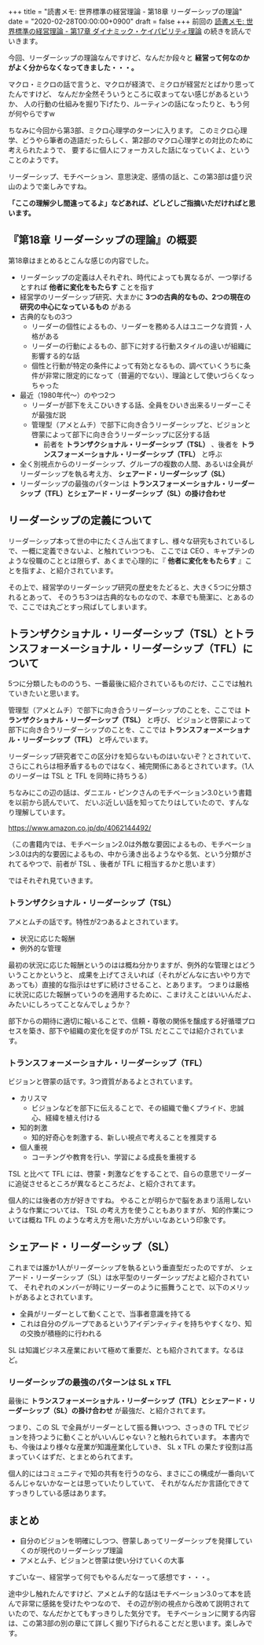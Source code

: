 +++
title = "読書メモ: 世界標準の経営理論 - 第18章 リーダーシップの理論"
date = "2020-02-28T00:00:00+0900"
draft = false
+++
前回の [読書メモ: 世界標準の経営理論 - 第17章 ダイナミック・ケイパビリティ理論](/biz/20200226/) の続きを読んでいきます。

今回、リーダーシップの理論なんですけど、なんだか段々と **経営って何なのかがよく分からなくなってきました・・・。**

マクロ・ミクロの話で言うと、マクロが経済で、ミクロが経営だとばかり思ってたんですけど、
なんだか全然そういうところに収まってない感じがあるというか、
人の行動の仕組みを掘り下げたり、ルーティンの話になったりと、もう何が何やらですw

ちなみに今回から第3部、ミクロ心理学のターンに入ります。
このミクロ心理学、どうやら筆者の造語だったらしく、第2部のマクロ心理学との対比のために考えられたようで、
要するに個人にフォーカスした話になっていくよ、ということのようです。

リーダーシップ、モチベーション、意思決定、感情の話と、この第3部は盛り沢山のようで楽しみですね。

**「ここの理解少し間違ってるよ」などあれば、どしどしご指摘いただければと思います。**



## 『第18章 リーダーシップの理論』の概要

第18章はまとめるとこんな感じの内容でした。

- リーダーシップの定義は人それぞれ、時代によっても異なるが、一つ挙げるとすれば **他者に変化をもたらす** ことを指す
- 経営学のリーダーシップ研究、大まかに **3つの古典的なもの、2つの現在の研究の中心になっているもの** がある
- 古典的なもの3つ
    - リーダーの個性によるもの、リーダーを務める人はユニークな資質・人格がある
    - リーダーの行動によるもの、部下に対する行動スタイルの違いが組織に影響する的な話
    - 個性と行動が特定の条件によって有効となるもの、調べていくうちに条件が非常に限定的になって（普遍的でない）、理論として使いづらくなっちゃった
- 最近（1980年代〜）のやつ2つ
    - リーダーが部下をえこひいきする話、全員をひいき出来るリーダーこそが最強だ説
    - 管理型（アメとムチ）で部下に向き合うリーダーシップと、ビジョンと啓蒙によって部下に向き合うリーダーシップに区分する話
        - 前者を **トランザクショナル・リーダーシップ（TSL）** 、後者を **トランスフォーメーショナル・リーダーシップ（TFL）** と呼ぶ
- 全く別視点からのリーダーシップ、グループの複数の人間、あるいは全員がリーダーシップを執る考え方、 **シェアード・リーダーシップ（SL）**
- リーダーシップの最強のパターンは **トランスフォーメーショナル・リーダーシップ（TFL）とシェアード・リーダーシップ（SL）の掛け合わせ**



## リーダーシップの定義について

リーダーシップ本って世の中にたくさん出てますし、様々な研究もされているしで、一概に定義できないよ、と触れていつつも、
ここでは CEO 、キャプテンのような役職のこととは限らず、あくまで心理的に『 **他者に変化をもたらす** 』ことを指すよ、と紹介されています。

その上で、経営学のリーダーシップ研究の歴史をたどると、大きく5つに分類されるとあって、
そのうち3つは古典的なものなので、本章でも簡潔に、とあるので、ここでは丸ごとすっ飛ばしてしまいます。



## トランザクショナル・リーダーシップ（TSL）とトランスフォーメーショナル・リーダーシップ（TFL）について

5つに分類したもののうち、一番最後に紹介されているものだけ、ここでは触れていきたいと思います。

管理型（アメとムチ）で部下に向き合うリーダーシップのことを、ここでは **トランザクショナル・リーダーシップ（TSL）** と呼び、
ビジョンと啓蒙によって部下に向き合うリーダーシップのことを、ここでは **トランスフォーメーショナル・リーダーシップ（TFL）** と呼んでいます。

リーダーシップ研究者でこの区分けを知らないものはいないぞ？とされていて、
さらにこれらは相矛盾するものではなく、補完関係にあるとされています。（1人のリーダーは TSL と TFL を同時に持ちうる）

ちなみにこの辺の話は、ダニエル・ピンクさんのモチベーション3.0という書籍を以前から読んでいて、
だいぶ近しい話を知ってたりはしていたので、すんなり理解しています。

https://www.amazon.co.jp/dp/4062144492/

（この書籍内では、モチベーション2.0は外敵な要因によるもの、モチベーション3.0は内的な要因によるもの、中から湧き出るようなやる気、という分類がされてるやつで、前者が TSL 、後者が TFL に相当するかと思います）

ではそれぞれ見ていきます。

### トランザクショナル・リーダーシップ（TSL）

アメとムチの話です。特性が2つあるよとされています。

- 状況に応じた報酬
- 例外的な管理

最初の状況に応じた報酬というのはは概ね分かりますが、例外的な管理とはどういうことかというと、
成果を上げてさえいれば（それがどんなに古いやり方であっても）直接的な指示はせずに続けさせること、とあります。
つまりは厳格に状況に応じた報酬っていうのを適用するために、こまけえことはいいんだよ、みたいにしろってことなんでしょうか？

部下からの期待に適切に報いることで、信頼・尊敬の関係を醸成する好循環プロセスを築き、部下や組織の変化を促すのが TSL だとここでは紹介されています。

### トランスフォーメーショナル・リーダーシップ（TFL）

ビジョンと啓蒙の話です。3つ資質があるよとされています。

- カリスマ
    - ビジョンなどを部下に伝えることで、その組織で働くプライド、忠誠心、経緯を植え付ける
- 知的刺激
    - 知的好奇心を刺激する、新しい視点で考えることを推奨する
- 個人重視
    - コーチングや教育を行い、学習による成長を重視する

TSL と比べて TFL には、啓蒙・刺激などをすることで、自らの意思でリーダーに追従させるところが異なるところだよ、と紹介されてます。

個人的には後者の方が好きですね。
やることが明らかで脳をあまり活用しないような作業については、 TSL の考え方を使うこともありますが、
知的作業については概ね TFL のような考え方を用いた方がいいなあという印象です。



## シェアード・リーダーシップ（SL）

これまでは誰か1人がリーダーシップを執るという垂直型だったのですが、
シェアード・リーダーシップ（SL）は水平型のリーダーシップだよと紹介されていて、
それぞれのメンバーが時にリーダーのように振舞うことで、以下のメリットがあるよとされています。

- 全員がリーダーとして動くことで、当事者意識を持てる
- これは自分のグループであるというアイデンティティを持ちやすくなり、知の交換が積極的に行われる

SL は知識ビジネス産業において極めて重要だ、とも紹介されてます。なるほど。

### リーダーシップの最強のパターンは SL x TFL

最後に **トランスフォーメーショナル・リーダーシップ（TFL）とシェアード・リーダーシップ（SL）の掛け合わせ** が最強だ、と紹介されてます。

つまり、この SL で全員がリーダーとして振る舞いつつ、さっきの TFL でビジョンを持つように動くことがいいんじゃない？と触れられています。
本書内でも、今後はより様々な産業が知識産業化していき、 SL x TFL の果たす役割は高まっていくはずだ、とまとめられてます。

個人的にはコミュニティで知の共有を行うのなら、まさにこの構成が一番向いてるんじゃないかなーとは思っていたりしていて、
それがなんだか言語化できてすっきりしている感はあります。



## まとめ

- 自分のビジョンを明確にしつつ、啓蒙しあってリーダーシップを発揮していくのが現代のリーダーシップ理論
- アメとムチ、ビジョンと啓蒙は使い分けていくの大事

すごいなー、経営学って何でもやるんだなーって感想です・・・。

途中少し触れたんですけど、アメとムチ的な話はモチベーション3.0って本を読んで非常に感銘を受けたやつなので、
その辺が別の視点から改めて説明されていたので、なんだかとてもすっきりした気分です。
モチベーションに関する内容は、この第3部の別の章にて詳しく掘り下げられることだと思います。楽しみです。